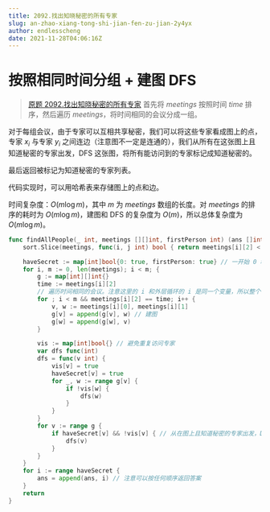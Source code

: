 ```yaml
---
title: 2092.找出知晓秘密的所有专家
slug: an-zhao-xiang-tong-shi-jian-fen-zu-jian-2y4yx
author: endlesscheng
date: 2021-11-28T04:06:16Z
---
```

# 按照相同时间分组 + 建图 DFS
 
> [原题 2092.找出知晓秘密的所有专家](https://leetcode.cn/problems/find-all-people-with-secret)
首先将 $\textit{meetings}$ 按照时间 $\textit{time}$ 排序，然后遍历 $\textit{meetings}$，将时间相同的会议分成一组。

对于每组会议，由于专家可以互相共享秘密，我们可以将这些专家看成图上的点，专家 $x_i$ 与专家 $y_i$ 之间连边（注意图不一定是连通的），我们从所有在这张图上且知道秘密的专家出发，DFS 这张图，将所有能访问到的专家标记成知道秘密的。

最后返回被标记为知道秘密的专家列表。

代码实现时，可以用哈希表来存储图上的点和边。

时间复杂度：$O(m\log m)$，其中 $m$ 为 $\textit{meetings}$ 数组的长度。对 $\textit{meetings}$ 的排序的耗时为 $O(m\log m)$，建图和 DFS 的复杂度为 $O(m)$，所以总体复杂度为 $O(m\log m)$。

```go
func findAllPeople(_ int, meetings [][]int, firstPerson int) (ans []int) {
	sort.Slice(meetings, func(i, j int) bool { return meetings[i][2] < meetings[j][2] }) // 按照时间排序

	haveSecret := map[int]bool{0: true, firstPerson: true} // 一开始 0 和 firstPerson 都知道秘密
	for i, m := 0, len(meetings); i < m; {
		g := map[int][]int{}
		time := meetings[i][2]
		// 遍历时间相同的会议。注意这里的 i 和外层循环的 i 是同一个变量，所以整个循环部分的时间复杂度是线性的
		for ; i < m && meetings[i][2] == time; i++ {
			v, w := meetings[i][0], meetings[i][1]
			g[v] = append(g[v], w) // 建图
			g[w] = append(g[w], v)
		}

		vis := map[int]bool{} // 避免重复访问专家
		var dfs func(int)
		dfs = func(v int) {
			vis[v] = true
			haveSecret[v] = true
			for _, w := range g[v] {
				if !vis[w] {
					dfs(w)
				}
			}
		}
		for v := range g {
			if haveSecret[v] && !vis[v] { // 从在图上且知道秘密的专家出发，DFS 标记所有能到达的专家
				dfs(v)
			}
		}
	}
	for i := range haveSecret {
		ans = append(ans, i) // 注意可以按任何顺序返回答案
	}
	return
}
```
